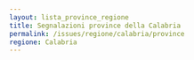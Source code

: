```yaml
---
layout: lista_province_regione
title: Segnalazioni province della Calabria
permalink: /issues/regione/calabria/province
regione: Calabria
---
```


